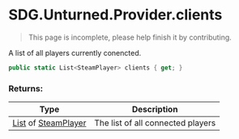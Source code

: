 # SDG.Unturned.Provider.clients

> This page is incomplete, please help finish it by contributing.

A list of all players currently conencted.

```csharp
public static List<SteamPlayer> clients { get; }
```

### Returns:

Type | Description
------------ | -------------
[List](https://docs.microsoft.com/en-us/dotnet/api/system.string?view=netframework-3.5) of [SteamPlayer](scripting/sdg/unturned/steamplayer) | The list of all connected players